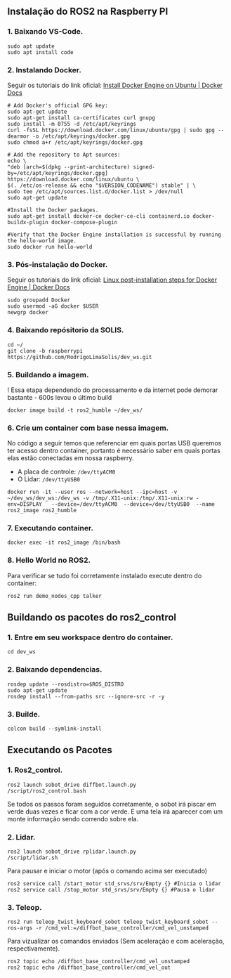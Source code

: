 ## Instalação do ROS2 na Raspberry PI

### 1. Baixando VS-Code.
   ```
   sudo apt update
   sudo apt install code
   ```

### 2. Instalando Docker.
   Seguir os tutoriais do link oficial: [Install Docker Engine on Ubuntu | Docker Docs](https://docs.docker.com/engine/install/ubuntu/)
   ```
   # Add Docker's official GPG key:
   sudo apt-get update
   sudo apt-get install ca-certificates curl gnupg
   sudo install -m 0755 -d /etc/apt/keyrings
   curl -fsSL https://download.docker.com/linux/ubuntu/gpg | sudo gpg --dearmor -o /etc/apt/keyrings/docker.gpg
   sudo chmod a+r /etc/apt/keyrings/docker.gpg

   # Add the repository to Apt sources:
   echo \
   "deb [arch=$(dpkg --print-architecture) signed-by=/etc/apt/keyrings/docker.gpg] https://download.docker.com/linux/ubuntu \
   $(. /etc/os-release && echo "$VERSION_CODENAME") stable" | \
   sudo tee /etc/apt/sources.list.d/docker.list > /dev/null
   sudo apt-get update

   #Install the Docker packages.
   sudo apt-get install docker-ce docker-ce-cli containerd.io docker-buildx-plugin docker-compose-plugin
   
   #Verify that the Docker Engine installation is successful by running the hello-world image.
   sudo docker run hello-world
   ```
   
      
### 3. Pós-instalação do Docker.
   Seguir os tutoriais do link oficial: [Linux post-installation steps for Docker Engine | Docker Docs](https://docs.docker.com/engine/install/linux-postinstall/)
   ```
   sudo groupadd Docker 
   sudo usermod -aG docker $USER
   newgrp docker     
   ```

### 4. Baixando repósitorio da SOLIS.
   ```
   cd ~/
   git clone -b raspberrypi https://github.com/RodrigoLimaSolis/dev_ws.git
   ```

### 5. Buildando a imagem.
   ! Essa etapa dependendo do processamento e da internet pode demorar bastante - 600s levou o último build
   ```
   docker image build -t ros2_humble ~/dev_ws/
   ```

### 6. Crie um container com base nessa imagem.
   No código a seguir temos que referenciar em quais portas USB queremos ter acesso dentro container, portanto é necessário saber em quais portas elas estão conectadas em nossa raspberry.
   * A placa de controle: `/dev/ttyACM0`
   * O Lidar: `/dev/ttyUSB0`

   ```
   docker run -it --user ros --network=host --ipc=host -v ~/dev_ws/dev_ws:/dev_ws -v /tmp/.X11-unix:/tmp/.X11-unix:rw -env=DISPLAY   --device=/dev/ttyACM0  --device=/dev/ttyUSB0  --name ros2_image ros2_humble  
   ```

### 7. Executando container.
   ```
   docker exec -it ros2_image /bin/bash
   ```
### 8. Hello World no ROS2.
   Para verificar se tudo foi corretamente instalado execute dentro do container:
   ```
   ros2 run demo_nodes_cpp talker
   ```

## Buildando os pacotes do ros2_control

### 1. Entre em seu workspace dentro do container.
   ```
   cd dev_ws 
   ```

### 2. Baixando dependencias.
   ```
   rosdep update --rosdistro=$ROS_DISTRO  
   sudo apt-get update  
   rosdep install --from-paths src --ignore-src -r -y
   ```

### 3. Builde.
   ```
   colcon build --symlink-install
   ```


## Executando os Pacotes
### 1.	Ros2_control.
```
ros2 launch sobot_drive diffbot.launch.py
/script/ros2_control.bash
```
Se todos os passos foram seguidos corretamente, o sobot irá piscar em verde duas vezes e ficar com a cor verde. E uma tela irá aparecer com um monte informação sendo correndo sobre ela.


### 2.	 Lidar.
```
ros2 launch sobot_drive rplidar.launch.py
/script/lidar.sh
```
Para pausar e iniciar o motor (após o comando acima ser executado)
```
ros2 service call /start_motor std_srvs/srv/Empty {} #Inicia o lidar
ros2 service call /stop_motor std_srvs/srv/Empty {} #Pausa o lidar
```


### 3.	Teleop.
```
ros2 run teleop_twist_keyboard_sobot teleop_twist_keyboard_sobot --ros-args -r /cmd_vel:=/diffbot_base_controller/cmd_vel_unstamped
```

Para vizualizar os comandos enviados (Sem aceleração e com aceleração, respectivamente).

```
ros2 topic echo /diffbot_base_controller/cmd_vel_unstamped
ros2 topic echo /diffbot_base_controller/cmd_vel_out 
```
